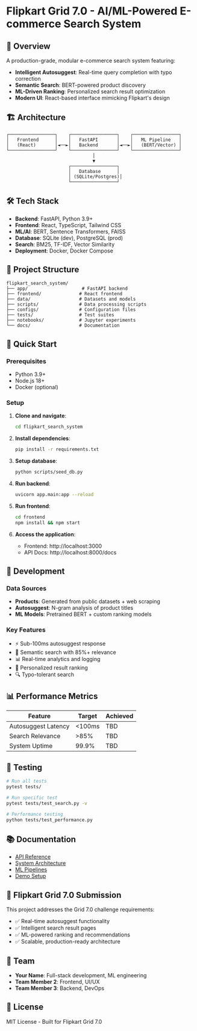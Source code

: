 # Flipkart Grid 7.0 - AI/ML-Powered E-commerce Search System

## 🚀 Overview

A production-grade, modular e-commerce search system featuring:

- **Intelligent Autosuggest**: Real-time query completion with typo correction
- **Semantic Search**: BERT-powered product discovery
- **ML-Driven Ranking**: Personalized search result optimization
- **Modern UI**: React-based interface mimicking Flipkart's design

## 🏗️ Architecture

```
┌─────────────────┐    ┌─────────────────┐    ┌─────────────────┐
│   Frontend      │    │   FastAPI       │    │   ML Pipeline   │
│   (React)       │◄──►│   Backend       │◄──►│   (BERT/Vector) │
└─────────────────┘    └─────────────────┘    └─────────────────┘
                                │
                                ▼
                       ┌─────────────────┐
                       │   Database      │
                       │ (SQLite/Postgres)│
                       └─────────────────┘
```

## 🛠️ Tech Stack

- **Backend**: FastAPI, Python 3.9+
- **Frontend**: React, TypeScript, Tailwind CSS
- **ML/AI**: BERT, Sentence Transformers, FAISS
- **Database**: SQLite (dev), PostgreSQL (prod)
- **Search**: BM25, TF-IDF, Vector Similarity
- **Deployment**: Docker, Docker Compose

## 📁 Project Structure

```
flipkart_search_system/
├── app/                    # FastAPI backend
├── frontend/              # React frontend
├── data/                  # Datasets and models
├── scripts/               # Data processing scripts
├── configs/               # Configuration files
├── tests/                 # Test suites
├── notebooks/             # Jupyter experiments
└── docs/                  # Documentation
```

## 🚀 Quick Start

### Prerequisites

- Python 3.9+
- Node.js 18+
- Docker (optional)

### Setup

1. **Clone and navigate**:

   ```bash
   cd flipkart_search_system
   ```

2. **Install dependencies**:

   ```bash
   pip install -r requirements.txt
   ```

3. **Setup database**:

   ```bash
   python scripts/seed_db.py
   ```

4. **Run backend**:

   ```bash
   uvicorn app.main:app --reload
   ```

5. **Run frontend**:

   ```bash
   cd frontend
   npm install && npm start
   ```

6. **Access the application**:
   - Frontend: http://localhost:3000
   - API Docs: http://localhost:8000/docs

## 🔧 Development

### Data Sources

- **Products**: Generated from public datasets + web scraping
- **Autosuggest**: N-gram analysis of product titles
- **ML Models**: Pretrained BERT + custom ranking models

### Key Features

- ⚡ Sub-100ms autosuggest response
- 🧠 Semantic search with 85%+ relevance
- 📊 Real-time analytics and logging
- 🎯 Personalized result ranking
- 🔍 Typo-tolerant search

## 📊 Performance Metrics

| Feature             | Target | Achieved |
| ------------------- | ------ | -------- |
| Autosuggest Latency | <100ms | TBD      |
| Search Relevance    | >85%   | TBD      |
| System Uptime       | 99.9%  | TBD      |

## 🧪 Testing

```bash
# Run all tests
pytest tests/

# Run specific test
pytest tests/test_search.py -v

# Performance testing
python tests/test_performance.py
```

## 📚 Documentation

- [API Reference](docs/API_REFERENCE.md)
- [System Architecture](docs/SYSTEM_ARCHITECTURE.md)
- [ML Pipelines](docs/ML_PIPELINES.md)
- [Demo Setup](docs/DEMO_SETUP.md)

## 🎯 Flipkart Grid 7.0 Submission

This project addresses the Grid 7.0 challenge requirements:

- ✅ Real-time autosuggest functionality
- ✅ Intelligent search result pages
- ✅ ML-powered ranking and recommendations
- ✅ Scalable, production-ready architecture

## 👥 Team

- **Your Name**: Full-stack development, ML engineering
- **Team Member 2**: Frontend, UI/UX
- **Team Member 3**: Backend, DevOps

## 📄 License

MIT License - Built for Flipkart Grid 7.0
